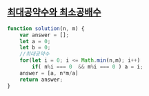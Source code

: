 ## <a href='https://school.programmers.co.kr/learn/courses/30/lessons/12940'>최대공약수와 최소공배수</a>

```javascript
function solution(n, m) {
    var answer = [];
    let a = 0;
    let b = 0;
    //최대공약수
    for(let i = 0; i <= Math.min(n,m); i++)
        if( n%i === 0  && m%i === 0 ) a = i;
    answer = [a, n*m/a]  
    return answer;
}
```

